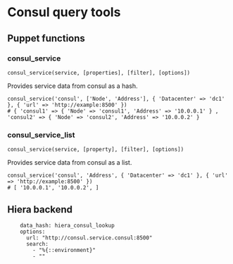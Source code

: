 Consul query tools
==================

Puppet functions
----------------

### consul_service

`consul_service(service, [properties], [filter], [options])`

Provides service data from consul as a hash.

```
consul_service('consul', ['Node', 'Address'], { 'Datacenter' => 'dc1' }, { 'url' => 'http://example:8500' })
# { 'consul1' => { 'Node' => 'consul1', 'Address' => '10.0.0.1' } , 'consul2' => { 'Node' => 'consul2', 'Address' => '10.0.0.2' }
```



### consul_service_list

`consul_service(service, [property], [filter], [options])`

Provides service data from consul as a list.

```
consul_service('consul', 'Address', { 'Datacenter' => 'dc1' }, { 'url' => 'http://example:8500' })
# [ '10.0.0.1', '10.0.0.2', ]
```

Hiera backend
-------------

```  - name: "Consul"
    data_hash: hiera_consul_lookup
    options:
      url: "http://consul.service.consul:8500"
      search:
        - "%{::environment}"
        - ""
```
